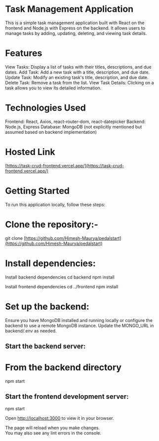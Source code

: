 # Task Management Application
This is a simple task management application built with React on the frontend and Node.js with Express on the backend. It allows users to manage tasks by adding, updating, deleting, and viewing task details.

# Features
View Tasks: Display a list of tasks with their titles, descriptions, and due dates.
Add Task: Add a new task with a title, description, and due date.
Update Task: Modify an existing task's title, description, and due date.
Delete Task: Remove a task from the list.
View Task Details: Clicking on a task allows you to view its detailed information.

# Technologies Used
Frontend: React, Axios, react-router-dom, react-datepicker
Backend: Node.js, Express
Database: MongoDB (not explicitly mentioned but assumed based on backend implementation)

# Hosted Link 
[https://task-crud-frontend.vercel.app/](https://task-crud-frontend.vercel.app/)
# Getting Started 

To run this application locally, follow these steps:

# Clone the repository:-
git clone [https://github.com/Himesh-Maurya/pedalstart](https://github.com/Himesh-Maurya/pedalstart)

# Install dependencies:
Install backend dependencies
cd backend
npm install

Install frontend dependencies
cd ../frontend
npm install

# Set up the backend:

Ensure you have MongoDB installed and running locally or configure the backend to use a remote MongoDB instance.
Update the MONGO_URL in backend/.env  as needed.

## Start the backend server:

# From the backend directory
npm start

## Start the frontend development server:
npm start



Open [http://localhost:3000](http://localhost:3000) to view it in your browser.

The page will reload when you make changes.\
You may also see any lint errors in the console.

